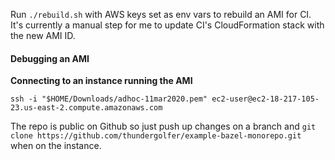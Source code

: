 Run `./rebuild.sh` with AWS keys set as env vars to rebuild an AMI for CI. 
It's currently a manual step for me to update CI's CloudFormation stack with the new AMI ID.

#### Debugging an AMI

**Connecting to an instance running the AMI**

```
ssh -i "$HOME/Downloads/adhoc-11mar2020.pem" ec2-user@ec2-18-217-105-23.us-east-2.compute.amazonaws.com
```

The repo is public on Github so just push up changes on a branch and `git clone https://github.com/thundergolfer/example-bazel-monorepo.git` when on the instance.
